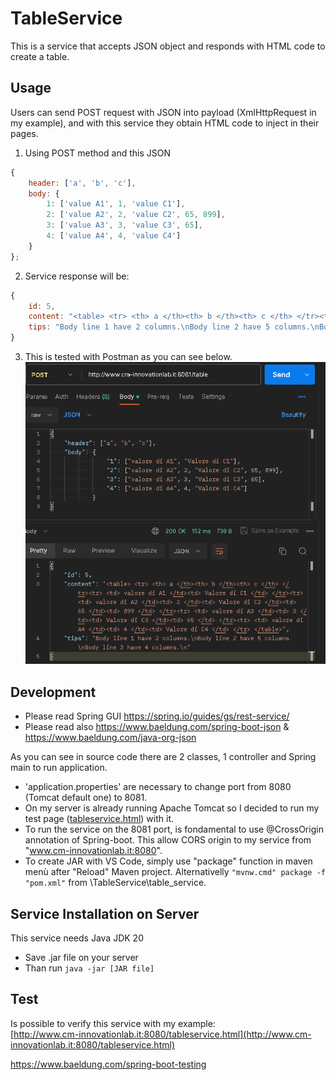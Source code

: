 # TableService
This is a service that accepts JSON object and responds with HTML code to create a table.</br>

## Usage
Users can send POST request with JSON into payload (XmlHttpRequest in my example), and with this service they obtain HTML code to inject in their pages.</br>
1. Using POST method and this JSON
```js
{
    header: ['a', 'b', 'c'], 
    body: { 
        1: ['value A1', 1, 'value C1'],
        2: ['value A2', 2, 'value C2', 65, 899],
        3: ['value A3', 3, 'value C3', 65],
        4: ['value A4', 4, 'value C4']
    } 
};
```
2. Service response will be:
```js
{
    id: 5,
    content: "<table> <tr> <th> a </th><th> b </th><th> c </th> </tr><tr> <td> valore di A1 </td><td> Valore di C1 </td> </tr><tr> <td> valore di A2 </td><td> 2 </td><td> Valore di C2 </td><td> 65 </td><td> 899 </td> </tr><tr> <td> valore di A3 </td><td> 3 </td><td> Valore di C3 </td><td> 65 </td> </tr><tr> <td> valore di A4 </td><td> 4 </td><td> Valore di C4 </td> </tr> </table>",
    tips: "Body line 1 have 2 columns.\nBody line 2 have 5 columns.\nBody line 3 have 4 columns.\n"
}
```
3. This is tested with Postman as you can see below.</br>
![Pastman example image](Postman%20example.png "Pastman example")

## Development
* Please read Spring GUI https://spring.io/guides/gs/rest-service/
* Please read also https://www.baeldung.com/spring-boot-json & https://www.baeldung.com/java-org-json

As you can see in source code there are 2 classes, 1 controller and Spring main to run application.</br>
* 'application.properties' are necessary to change port from 8080 (Tomcat default one) to 8081.
* On my server is already running Apache Tomcat so I decided to run my test page ([tableservice.html](http://www.cm-innovationlab.it:8080/tableservice.html)) with it.
* To run the service on the 8081 port, is fondamental to use @CrossOrigin annotation of Spring-boot. This allow CORS origin to my service from "www.cm-innovationlab.it:8080".
* To create JAR with VS Code, simply use "package" function in maven menù after "Reload" Maven project. Alternativelly `"mvnw.cmd" package -f "pom.xml"` from \TableService\table_service.

## Service Installation on Server
This service needs Java JDK 20

* Save .jar file on your server
* Than run `java -jar [JAR file]`

## Test
Is possible to verify this service with my example:</br>
[http://www.cm-innovationlab.it:8080/tableservice.html](http://www.cm-innovationlab.it:8080/tableservice.html)





https://www.baeldung.com/spring-boot-testing
